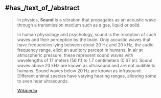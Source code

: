 ﻿---
has_id_wikidata: Q11461
studied_in:
- '[[_Standards/WikiData/WD~acoustics,82811]]'
- '[[_Standards/WikiData/WD~audiology,569965]]'
- '[[_Standards/WikiData/WD~phonology,40998]]'
opposite_of: '[[_Standards/WikiData/WD~silence,502261]]'
described_by_source:
- "[[_Standards/WikiData/WD~Brockhaus and Efron Encyclopedic Dictionary,602358]]"
- "[[_Standards/WikiData/WD~Encyclopædia Britannica 11th edition,867541]]"
- "[[_Standards/WikiData/WD~Gujin Tushu Jicheng,1768721]]"
- "[[_Standards/WikiData/WD~Explanatory Dictionary of the Living Great Russian Language,1970746]]"
- "[[_Standards/WikiData/WD~Granat Encyclopedic Dictionary,4532138]]"
- "[[_Standards/WikiData/WD~1922 Encyclopædia Britannica,15987490]]"
- "[[_Standards/WikiData/WD~Small Brockhaus and Efron Encyclopedic Dictionary,19180675]]"
- "[[_Standards/WikiData/WD~Riemann's Music Dictionary,27680201]]"
subclass_of:
- "[[_Standards/WikiData/WD~longitudinal wave,626707]]"
- "[[_Standards/WikiData/WD~acoustic wave,3882459]]"
has_use:
- "[[_Standards/WikiData/WD~hearing perception,10348495]]"
- '[[_Standards/WikiData/WD~music,638]]'
- '[[_Standards/WikiData/WD~communication,11024]]'
on_focus_list_of_Wikimedia_project: "[[_Standards/WikiData/WD~WikiProject Hearing Health,123226125]]"
pronunciation_audio:
- "http://commons.wikimedia.org/wiki/Special:FilePath/LL-Q35650%20%28ken%29-Akopoly-b%C9%9Br%C9%9Bmti%20%28sound%29.wav"
- "http://commons.wikimedia.org/wiki/Special:FilePath/De-Schall.ogg"
image: "http://commons.wikimedia.org/wiki/Special:FilePath/Representa%C3%A7%C3%A3o%20da%20Onda%20Sonora.png"
exact_match: "http://purl.org/coar/resource_type/c_18cc"
IEV_number: 801-21-01
UMLS_CUI: C0037709
MeSH_tree_code: G01.750.770.776
Wikidata_property: "produced sound"
Dewey_Decimal_Classification: 534
Nomenclature_for_Museum_Cataloging: 9543
OmegaWiki_Defined_Meaning: 3556
Colon_Classification: C3
Iconclass_notation: 22D
Commons_category: Sound
video: "http://commons.wikimedia.org/wiki/Special:FilePath/23.%20%D0%97%D0%B2%D1%83%D1%87%D0%BD%D0%B8%20%D0%B2%D0%B8%D1%99%D1%83%D1%88%D0%BA%D0%B8.ogv"
---

## #has_/text_of_/abstract 

> In physics, **Sound** is a vibration 
> that propagates as an acoustic wave through a transmission medium such as a gas, liquid or solid.
>
> In human physiology and psychology, sound is the reception of such waves and their perception by the brain. Only acoustic waves that have frequencies lying between about 20 Hz and 20 kHz, the audio frequency range, elicit an auditory percept in humans. In air at atmospheric pressure, these represent sound waves with wavelengths of 17 meters (56 ft) to 1.7 centimeters (0.67 in). Sound waves above 20 kHz are known as ultrasound and are not audible to humans. Sound waves below 20 Hz are known as infrasound. Different animal species have varying hearing ranges, allowing some to even hear ultrasounds.
>
> [Wikipedia](https://en.wikipedia.org/wiki/Sound)

